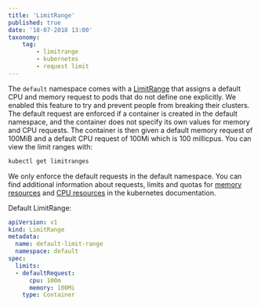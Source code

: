 ```yaml
---
title: 'LimitRange'
published: true
date: '18-07-2018 13:00'
taxonomy:
    tag:
        - limitrange
        - kubernetes
        - request limit
---
```


The `default` namespace comes with a [LimitRange](https://kubernetes.io/docs/tasks/administer-cluster/manage-resources/memory-default-namespace/) that assigns a default CPU and memory request to pods that do not define one explicitly. We enabled this feature to try and prevent people from breaking their clusters. The default request are enforced if a container is created in the default namespace, and the container does not specify its own values for memory and CPU requests. The container is then given a default memory request of 100MiB and a default CPU request of 100Mi which is 100 millicpus. You can view the limit ranges with:

```bash
kubectl get limitranges
```

We only enforce the default requests in the default namespace. You can find additional information about requests, limits and quotas for [memory resources](https://kubernetes.io/docs/tasks/configure-pod-container/assign-memory-resource/) and [CPU resources](https://kubernetes.io/docs/tasks/configure-pod-container/assign-cpu-resource/) in the kubernetes documentation.

Default LimitRange:

```yaml
apiVersion: v1
kind: LimitRange
metadata:
  name: default-limit-range
  namespace: default
spec:
  limits:
  - defaultRequest:
      cpu: 100m
      memory: 100Mi
    type: Container
```
